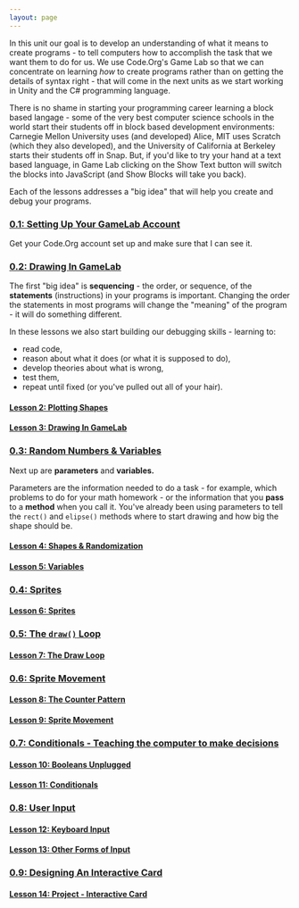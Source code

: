 ```yaml
---
layout: page
---
```


In this unit our goal is to develop an understanding of what it means to create programs - to tell computers how to accomplish the task that we want them to do for us. We use Code.Org's Game Lab so that we can concentrate on learning *how* to create programs rather than on getting the details of syntax right - that will come in the next units as we start working in Unity and the C# programming language.

There is no shame in starting your programming career learning a block based langage - some of the very best computer science schools in the world start their students off in block based development environments: Carnegie Mellon University uses (and developed) Alice, MIT uses Scratch (which they also developed), and the University of California at Berkeley starts their students off in Snap. But, if you'd like to try your hand at a text based language, in Game Lab clicking on the Show Text button will switch the blocks into JavaScript (and Show Blocks will take you back).

Each of the lessons addresses a "big idea" that will help you create and debug your programs.

### [0.1: Setting Up Your GameLab Account](https://canvas.instructure.com/courses/1822877/modules/items/27950066)

Get your Code.Org account set up and make sure that I can see it.

### [0.2: Drawing In GameLab](https://canvas.instructure.com/courses/1822877/modules/items/27950075)

The first "big idea" is **sequencing** - the order, or sequence, of the **statements** (instructions) in your programs is important. Changing the order the statements in most programs will change the "meaning" of the program - it will do something different.

In these lessons we also start building our debugging skills - learning to:
* read code,
* reason about what it does (or what it is supposed to do),
* develop theories about what is wrong,
* test them,
* repeat until fixed (or you've pulled out all of your hair).

#### [Lesson 2: Plotting Shapes](http://studio.code.org/s/csd3-2019/stage/2/puzzle/1)

#### [Lesson 3: Drawing In GameLab](http://studio.code.org/s/csd3-2019/stage/3/puzzle/1)

### [0.3: Random Numbers & Variables](https://canvas.instructure.com/courses/1822877/modules/items/28036157)

Next up are **parameters** and **variables.**

Parameters are the information needed to do a task - for example, which problems to do for your math homework - or the information that you **pass** to a **method** when you call it. You've already been using parameters to tell the `rect()` and `elipse()` methods where to start drawing and how big the shape should be.

#### [Lesson 4: Shapes & Randomization](http://studio.code.org/s/csd3-2019/stage/4/puzzle/1)

#### [Lesson 5: Variables](http://studio.code.org/s/csd3-2019/stage/5/puzzle/1)

### [0.4: Sprites](https://canvas.instructure.com/courses/1822877/modules/items/28044444)

#### [Lesson 6: Sprites](http://studio.code.org/s/csd3-2019/stage/6/puzzle/1)

### [0.5: The `draw()` Loop](https://canvas.instructure.com/courses/1822877/modules/items/28036171)

#### [Lesson 7: The Draw Loop](http://studio.code.org/s/csd3-2019/stage/7/puzzle/1)

### [0.6: Sprite Movement](https://canvas.instructure.com/courses/1822877/modules/items/28036180)

#### [Lesson 8: The Counter Pattern](http://studio.code.org/s/csd3-2019/stage/8/puzzle/1)

#### [Lesson 9: Sprite Movement](http://studio.code.org/s/csd3-2019/stage/9/puzzle/1)

### [0.7: Conditionals - Teaching the computer to make decisions](https://canvas.instructure.com/courses/1822877/modules/items/28036188)

#### [Lesson 10: Booleans Unplugged](http://studio.code.org/s/csd3-2019/stage/10/puzzle/1)

#### [Lesson 11: Conditionals](http://studio.code.org/s/csd3-2019/stage/11/puzzle/1)

### [0.8: User Input](https://canvas.instructure.com/courses/1822877/modules/items/28036191)

#### [Lesson 12: Keyboard Input](http://studio.code.org/s/csd3-2019/stage/12/puzzle/1)

#### [Lesson 13: Other Forms of Input](http://studio.code.org/s/csd3-2019/stage/13/puzzle/1)

### [0.9: Designing An Interactive Card](https://canvas.instructure.com/courses/1822877/modules/items/28036195)

#### [Lesson 14: Project - Interactive Card](http://studio.code.org/s/csd3-2019/stage/14/puzzle/1)

<!-- Pull in repostitory-scope variables from _data/page.yml -->

